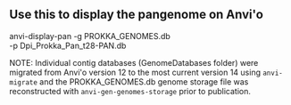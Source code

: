 ## Use this to display the pangenome on Anvi'o ##

anvi-display-pan -g PROKKA_GENOMES.db \
                 -p Dpi_Prokka_Pan_t28-PAN.db
                 
                 
NOTE: Individual contig databases (GenomeDatabases folder) were migrated from Anvi'o version 12 to the most current version 14 using `anvi-migrate` and the PROKKA_GENOMES.db genome storage file was reconstructed with `anvi-gen-genomes-storage` prior to publication.